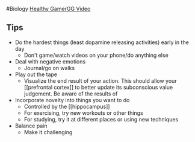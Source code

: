 #Biology 
[Healthy GamerGG Video](https://www.youtube.com/watch?v=6CWq8wyS90o)
## Tips
* Do the hardest things (least dopamine releasing activities) early in the day
	* Don't game/watch videos on your phone/do anything else
* Deal with negative emotions
	* Journal/go on walks
* Play out the tape
	* Visualize the end result of your action. This should allow your [[prefrontal cortex]] to better update its subconscious value judgement. Be aware of the results of 
* Incorporate novelty into things you want to do
	* Controlled by the [[hippocampus]]
	* For exercising, try new workouts or other things
	* For studying, try it at different places or using new techniques
* Balance pain
	* Make it challenging